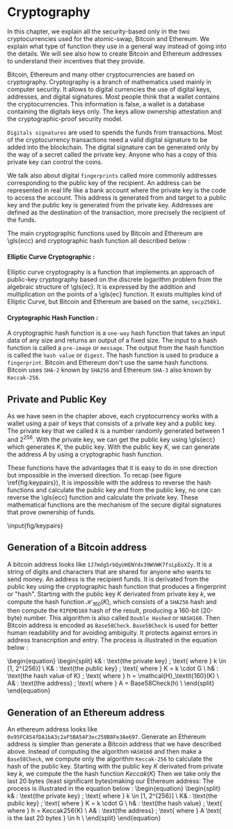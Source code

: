 # Cryptography

In this chapter, we explain all the security-based only in the two cryptocurrencies used for the atomic-swap, Bitcoin and Ethereum. We explain what type of function they use in a general way instead of going into the details. We will see also how to create Bitcoin and Ethereum addresses to understand their incentives that they provide.

Bitcoin, Ethereum and many other cryptocurrencies are based on cryptography. Cryptography is a branch of mathematics used mainly in computer security. It allows to digital currencies the use of digital keys, addresses, and digital signatures. Most people think that a wallet contains the cryptocurrencies. This information is false, a wallet is a database containing the digitals keys only. The keys allow ownership attestation and the cryptographic-proof security model.

`Digitals signatures` are used to spends the funds from transactions. Most of the cryptocurrency transactions need a valid digital signature to be added into the blockchain. The digital signature can be generated only by the way of a secret called the private key. Anyone who has a copy of this private key can control the coins.

We talk also about digital `fingerprints` called more commonly addresses corresponding to the public key of the recipient. An address can be represented in real life like a bank account where the private key is the code to access the account. This address is generated from and target to a public key and the public key is generated from the private key. Addresses are defined as the destination of the transaction, more precisely the recipient of the funds.

The main cryptographic functions used by Bitcoin and Ethereum are \gls{ecc} and cryptographic hash function all described below :

#### Elliptic Curve Cryptographic :

Elliptic curve cryptography is a function that implements an approach of public-key cryptography based on the discrete logarithm problem from the algebraic structure of \gls{ec}. It is expressed by the addition and multiplication on the points of a \gls{ec} function. It exists multiples kind of Elliptic Curve, but Bitcoin and Ethereum are based on the same, `secp256k1`.

#### Cryptographic Hash Function :

A cryptographic hash function is a `one-way` hash function that takes an input data of any size and returns an output of a fixed size. The input to a hash function is called a `pre-image` or `message`. The output from the hash function is called the `hash value` or `digest`. The hash function is used to produce a `fingerprint`. Bitcoin and Ethereum don't use the same hash functions. Bitcoin uses `SHA-2` known by `SHA256` and Ethereum `SHA-3` also known by `Keccak-256`.

## Private and Public Key

As we have seen in the chapter above, each cryptocurrency works with a wallet using a pair of keys that consists of a private key and a public key. The private key that we called $k$ is a number randomly generated between $1$ and $2^{256}$. With the private key, we can get the public key using \gls{ecc} which generates $K$, the public key. With the public key $K$, we can generate the address $A$ by using a cryptographic hash function.

These functions have the advantages that it is easy to do in one direction but impossible in the inversed direction. To recap (see figure \ref{fig:keypairs}), It is impossible with the address to reverse the hash functions and calculate the public key and from the public key, no one can reverse the \gls{ecc} function and calculate the private key. These mathematical functions are the mechanism of the secure digital signatures that prove ownership of funds.

\input{fig/keypairs}


## Generation of a Bitcoin address

A bitcoin address looks like `1J7mdg5rbQyUHENYdx39WVWK7fsLpEoXZy`. It is a string of digits and characters that are shared for anyone who wants to send money. An address is the recipient funds. It is derivated from the public key using the cryptographic hash function that produces a fingerprint or "hash". Starting with the public key $K$ derivated from private key $k$, we compute the hash function $\mathcal{H}_\textit{160}(K)$, which consists of a `SHA256` hash and then compute the `RIPEMD160` hash of the result, producing a 160-bit (20-byte) number. This algorithm is also called `Double Hashed` or `HASH160`. Then Bitcoin address is encoded as `Base58Check`. `Base58Check` is used for better human readability and for avoiding ambiguity. It protects against errors in address transcription and entry. The process is illustrated in the equation below :

\begin{equation}
\begin{split}
    k& : \text{the private key} ; \text{ where } k \in [1, 2^{256}] \\
    K& : \text{the public key} ; \text{ where } K = k \cdot G \\
    h& : \text{the hash value of K} ; \text{ where } h = \mathcal{H}_\textit{160}(K) \\
    A& : \text{the address} ; \text{ where } A = Base58Check(h) \\
\end{split}
\end{equation}

## Generation of an Ethereum address

An ethereum address looks like `0x95FCA54fDA1bA3c2aF5BA54F3ec250B8Fe3Ae697`. Generate an Ethereum address is simpler than generate a Bitcoin address that we have described above. Instead of computing the algorithm `HASH160` and then make a `Base58Check`, we compute only the algorithm `Keccak-256` to calculate the hash of the public key. Starting with the public key $K$ derivated from private key $k$, we compute the the hash function $Keccak(K)$ Then we take only the last 20 bytes (least significant bytes)making our Ethereum address: The process is illustrated in the equation below :
\begin{equation}
\begin{split}
    k& : \text{the private key} ; \text{ where } k \in [1, 2^{256}] \\
    K& : \text{the public key} ; \text{ where } K = k \cdot G \\
    h& : \text{the hash value} ; \text{ where } h = Keccak256(K) \\
    A& : \text{the address} ; \text{ where } A \text{ is the last 20 bytes } \in h \\
\end{split}
\end{equation}

